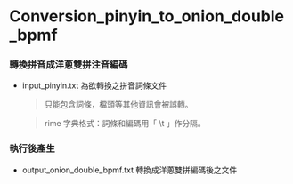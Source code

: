 # Conversion_pinyin_to_onion_double_bpmf

### 轉換拼音成洋蔥雙拼注音編碼

- input_pinyin.txt 為欲轉換之拼音詞條文件

  > 只能包含詞條，檔頭等其他資訊會被誤轉。

  > rime 字典格式：詞條和編碼用「 \t 」作分隔。

### 執行後產生

- output_onion_double_bpmf.txt 轉換成洋蔥雙拼編碼後之文件
